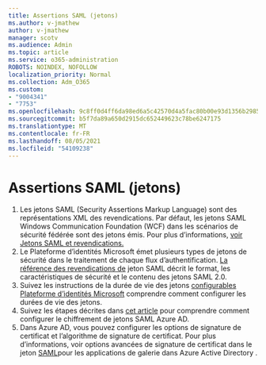 ```yaml
---
title: Assertions SAML (jetons)
ms.author: v-jmathew
author: v-jmathew
manager: scotv
ms.audience: Admin
ms.topic: article
ms.service: o365-administration
ROBOTS: NOINDEX, NOFOLLOW
localization_priority: Normal
ms.collection: Adm_O365
ms.custom:
- "9004341"
- "7753"
ms.openlocfilehash: 9c8ff0d4ff6da98ed6a5c42570d4a5fac80b00e93d1356b298528bd8d2c51a5f
ms.sourcegitcommit: b5f7da89a650d2915dc652449623c78be6247175
ms.translationtype: MT
ms.contentlocale: fr-FR
ms.lasthandoff: 08/05/2021
ms.locfileid: "54109238"
---
```

# <a name="saml-assertions-tokens"></a>Assertions SAML (jetons)

1. Les jetons SAML (Security Assertions Markup Language) sont des représentations XML des revendications. Par défaut, les jetons SAML Windows Communication Foundation (WCF) dans les scénarios de sécurité fédérée sont des jetons émis. Pour plus d’informations, [voir Jetons SAML et revendications.](https://docs.microsoft.com/dotnet/framework/wcf/feature-details/saml-tokens-and-claims)
2. Le Plateforme d’identités Microsoft émet plusieurs types de jetons de sécurité dans le traitement de chaque flux d’authentification. [La référence des revendications de](https://docs.microsoft.com/azure/active-directory/develop/reference-saml-tokens) jeton SAML décrit le format, les caractéristiques de sécurité et le contenu des jetons SAML 2.0.
3. Suivez les instructions de la durée de vie des jetons [configurables Plateforme d’identités Microsoft](https://docs.microsoft.com/azure/active-directory/develop/active-directory-configurable-token-lifetimes) comprendre comment configurer les durées de vie des jetons.
4. Suivez les étapes décrites dans [cet article](https://docs.microsoft.com/azure/active-directory/manage-apps/howto-saml-token-encryption) pour comprendre comment configurer le chiffrement de jetons SAML Azure AD.
5. Dans Azure AD, vous pouvez configurer les options de signature de certificat et l’algorithme de signature de certificat. Pour plus d’informations, voir options avancées de signature de certificat dans le jeton [SAML](https://docs.microsoft.com/azure/active-directory/manage-apps/certificate-signing-options)pour les applications de galerie dans Azure Active Directory .
